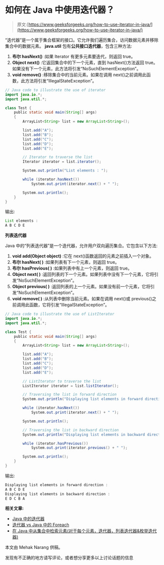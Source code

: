 # 如何在 Java 中使用迭代器？

> 原文:[https://www.geeksforgeeks.org/how-to-use-iterator-in-java/](https://www.geeksforgeeks.org/how-to-use-iterator-in-java/)

“迭代器”是一个属于集合框架的接口。它允许我们遍历集合，访问数据元素并移除集合中的数据元素。
**java.util** 包有**公共接口迭代器**，包含三种方法:

1.  **布尔 hasNext()** :如果 Iterator 有更多元素要迭代，则返回 true。
2.  **Object next()** :它返回集合中的下一个元素，直到 hasNext()方法返回 true。如果没有下一个元素，此方法将引发“NoSuchElementException”。
3.  **void remove()** :移除集合中的当前元素。如果在调用 next()之前调用此函数，此方法将引发“IllegalStateException”。

```java
// Java code to illustrate the use of iterator
import java.io.*;
import java.util.*;

class Test {
    public static void main(String[] args)
    {
        ArrayList<String> list = new ArrayList<String>();

        list.add("A");
        list.add("B");
        list.add("C");
        list.add("D");
        list.add("E");

        // Iterator to traverse the list
        Iterator iterator = list.iterator();

        System.out.println("List elements : ");

        while (iterator.hasNext())
            System.out.print(iterator.next() + " ");

        System.out.println();
    }
}
```

输出:

```java
List elements : 
A B C D E 
```

**列表迭代器**

Java 中的“列表迭代器”是一个迭代器，允许用户双向遍历集合。它包含以下方法:

1.  **void add(Object object)** :它在 next()函数返回的元素之前插入一个对象。
2.  **布尔 hasNext( )** :如果列表有下一个元素，则返回 true。
3.  **布尔 hasPrevious( )** :如果列表中有上一个元素，则返回 true。
4.  **Object next( )** :返回列表的下一个元素。如果列表中没有下一个元素，它将引发“NoSuchElementException”。
5.  **Object previous( )** :返回列表的上一个元素。如果没有前一个元素，它将引发“NoSuchElementException”。
6.  **void remove( )** :从列表中删除当前元素。如果在调用 next()或 previous()之前调用此函数，它将引发“IllegalStateException”。

```java
// Java code to illustrate the use of ListIterator
import java.io.*;
import java.util.*;

class Test {
    public static void main(String[] args)
    {
        ArrayList<String> list = new ArrayList<String>();

        list.add("A");
        list.add("B");
        list.add("C");
        list.add("D");
        list.add("E");

        // ListIterator to traverse the list
        ListIterator iterator = list.listIterator();

        // Traversing the list in forward direction
        System.out.println("Displaying list elements in forward direction : ");

        while (iterator.hasNext())
            System.out.print(iterator.next() + " ");

        System.out.println();

        // Traversing the list in backward direction
        System.out.println("Displaying list elements in backward direction : ");

        while (iterator.hasPrevious())
            System.out.print(iterator.previous() + " ");

        System.out.println();
    }
}
```

输出:

```java
Displaying list elements in forward direction : 
A B C D E 
Displaying list elements in backward direction : 
E D C B A 
```

**相关文章:**

*   [Java 中的迭代器](https://www.geeksforgeeks.org/iterators-in-java/)
*   [迭代器 vs Java 中的 Foreach](https://www.geeksforgeeks.org/iterator-vs-foreach-in-java/)
*   [在 Java 中从集合中检索元素(对于每个元素，迭代器，列表迭代器&枚举迭代器)](https://www.geeksforgeeks.org/retrieving-elements-from-collection-for-each-iterator-listiterator-enumerationiterator/)

本文由 Mehak Narang 供稿。

发现有不正确的地方请写评论，或者想分享更多以上讨论话题的信息